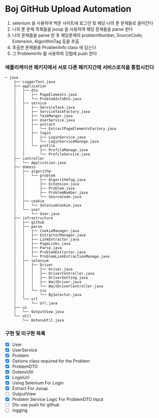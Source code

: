 # Boj GitHub Upload Automation

1. selenium 을 사용하여 백준 사이트에 로그인 및 해당 나의 푼 문제들로 들어간다
2. 나의 푼 문제 목록들을 jsoup 을 사용하여 해당 문제들을 parse 한다
3. 나의 문제들을 parse 한 후 해당문제의 problemNumber, SourceCode, Extension, AlgorithmTag 등을 추출
4. 추출한 문제들을 ProblemInfo class <DTD> 에 담는다
5. 그 ProblemInfo 를 사용하여 깃헙에 push 한다

### 애플리케이션 패키지에서 서로 다른 패키지간에 서비스로직을 통합시킨다   





```
─ java
    ├── LoggerTest.java
    ├── application
    │   ├── dto
    │   │   ├── PageElements.java
    │   │   └── ProblemInfoDto.java
    │   ├── service
    │   │   ├── ServiceTask.java
    │   │   ├── ServiceTaskFactory.java
    │   │   ├── TaskManger.java
    │   │   ├── UserService.java
    │   │   ├── extract
    │   │   │   └── ExtractPageElementsFactory.java
    │   │   ├── login
    │   │   │   ├── LoginService.java
    │   │   │   └── LoginServiceManage.java
    │   │   └── profile
    │   │       ├── ProfileManage.java
    │   │       └── ProfileService.java
    ├── controller
    │   └── Application.java
    ├── domain
    │   ├── algorithm
    │   │   └── problem
    │   │       ├── AlgorithmTag.java
    │   │       ├── Extension.java
    │   │       ├── Problem.java
    │   │       ├── ProblemNumber.java
    │   │       └── SourceCode.java
    │   ├── cookie
    │   │   └── SeleniumCookie.java
    │   └── user
    │       └── User.java
    ├── infrastructure
    │   ├── github
    │   ├── parse
    │   │   ├── CookieManager.java
    │   │   ├── ExtractorManager.java
    │   │   ├── LinkExtractor.java
    │   │   ├── PageLinks.java
    │   │   ├── Parse.java
    │   │   ├── ProblemExtractor.java
    │   │   └── ProblemLinkExtractionManage.java
    │   ├── selenium
    │   │   ├── Driver
    │   │   │   ├── Driver.java
    │   │   │   ├── DriverController.java
    │   │   │   ├── DriverSetting.java
    │   │   │   ├── WaitDriver.java
    │   │   │   └── WaitDriverController.java
    │   │   └── css
    │   │       └── BySelector.java
    │   └── url
    │       └── Url.java
    ├── ui
    │   └── OutputView.java
    └── util
        └── DotenvUtil.java

```

### 구현 및 미구현 목록
- [x] User
- [x] UserService
- [x] Problem
- [x] Options class required for the Problem
- [x] ProblemDTO
- [x] DotenvUtil
- [x] LoginUrl
- [x] Using Selenium For Login
- [x] Extract For Jsoup
- [ ] OutputView
- [x] Problem Service Logic For ProblemDTO Input
- [ ] Dto use push for github
- [ ] logging